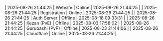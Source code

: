 | 2025-08-26 21:44:25 | Website | Online | 2025-08-26 21:44:25 |
| 2025-08-26 21:44:25 | Registration | Online | 2025-08-26 21:44:25 |
| 2025-08-26 21:44:25 | Auth Server | Offline | 2025-08-18 09:33:31 |
| 2025-08-26 21:44:25 | Kezan (PvE) | Offline | 2025-08-03 17:58:02 |
| 2025-08-26 21:44:25 | Gurubashi (PvP) | Offline | 2025-08-23 21:44:06 |
| 2025-08-26 21:44:25 | Cloudflare | Online | 2025-08-26 21:44:25 |
